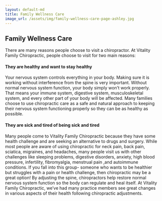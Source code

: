 ```yaml
---
layout: default-md
title: Family Wellness Care
image_url: /assets/img/family-wellness-care-page-ashley.jpg
---
```


## Family Wellness Care

There are many reasons people choose to visit a chiropractor.  At Vitality Family Chiropractic, people choose to visit for two main reasons:

#### They are healthy and want to stay healthy

Your nervous system controls everything in your body.  Making sure it is working without interference from the spine is very important.  Without normal nervous system function, your body simply won’t work properly.  That means your immune system, digestive system, musculoskeletal system, and every other part of your body will be affected.  Many families choose to use chiropractic care as a safe and natural approach to keeping their nervous system functioning properly so they can be as healthy as possible.  

#### They are sick and tired of being sick and tired

Many people come to Vitality Family Chiropractic because they have some health challenge and are seeking an alternative to drugs and surgery.  While most people are aware of using chiropractic for neck pain, back pain, sciatica, migraines, and headaches, many people visit us with other challenges like sleeping problems, digestive disorders, anxiety, high blood pressure, infertility, fibromyalgia, menstrual pain ,and autoimmune conditions. If you fall into this group- someone who wants to be healthier but struggles with a pain or health challenge, then chiropractic may be a great option!  By adjusting the spine, chiropractors help restore normal nervous system function so the body can regulate and heal itself.  At Vitality Family Chiropractic, we’ve had many practice members see great changes in various aspects of their health following chiropractic adjustments.